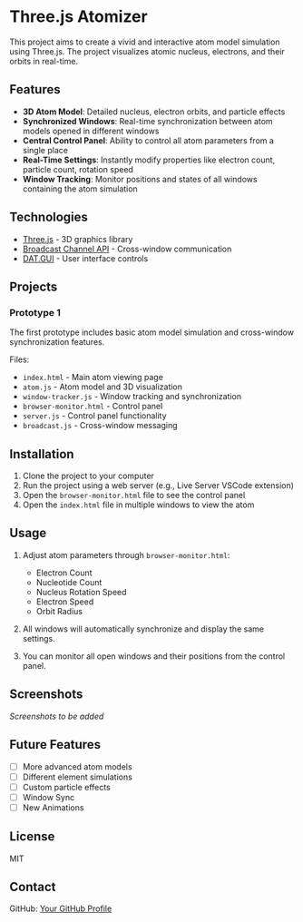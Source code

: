 # Three.js Atomizer

This project aims to create a vivid and interactive atom model simulation using Three.js. The project visualizes atomic nucleus, electrons, and their orbits in real-time.

## Features

- **3D Atom Model**: Detailed nucleus, electron orbits, and particle effects
- **Synchronized Windows**: Real-time synchronization between atom models opened in different windows
- **Central Control Panel**: Ability to control all atom parameters from a single place
- **Real-Time Settings**: Instantly modify properties like electron count, particle count, rotation speed
- **Window Tracking**: Monitor positions and states of all windows containing the atom simulation

## Technologies

- [Three.js](https://threejs.org/) - 3D graphics library
- [Broadcast Channel API](https://developer.mozilla.org/en-US/docs/Web/API/Broadcast_Channel_API) - Cross-window communication
- [DAT.GUI](https://github.com/dataarts/dat.gui) - User interface controls

## Projects

### Prototype 1

The first prototype includes basic atom model simulation and cross-window synchronization features.

Files:
- `index.html` - Main atom viewing page
- `atom.js` - Atom model and 3D visualization
- `window-tracker.js` - Window tracking and synchronization
- `browser-monitor.html` - Control panel
- `server.js` - Control panel functionality
- `broadcast.js` - Cross-window messaging

## Installation

1. Clone the project to your computer
2. Run the project using a web server (e.g., Live Server VSCode extension)
3. Open the `browser-monitor.html` file to see the control panel
4. Open the `index.html` file in multiple windows to view the atom

## Usage

1. Adjust atom parameters through `browser-monitor.html`:
   - Electron Count
   - Nucleotide Count
   - Nucleus Rotation Speed
   - Electron Speed
   - Orbit Radius

2. All windows will automatically synchronize and display the same settings.

3. You can monitor all open windows and their positions from the control panel.

## Screenshots

*Screenshots to be added*

## Future Features

- [ ] More advanced atom models
- [ ] Different element simulations
- [ ] Custom particle effects
- [ ] Window Sync
- [ ] New Animations

## License

MIT

## Contact

GitHub: [Your GitHub Profile](https://github.com/huseyinkaracif) 